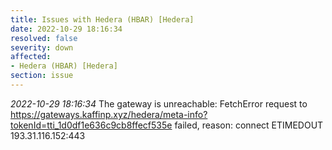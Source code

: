 ```yaml
---
title: Issues with Hedera (HBAR) [Hedera]
date: 2022-10-29 18:16:34
resolved: false
severity: down
affected:
- Hedera (HBAR) [Hedera]
section: issue
---
```


*2022-10-29 18:16:34* The gateway is unreachable: FetchError request to https://gateways.kaffinp.xyz/hedera/meta-info?tokenId=tti_1d0df1e636c9cb8ffecf535e failed, reason: connect ETIMEDOUT 193.31.116.152:443